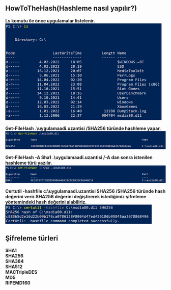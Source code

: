 ## HowToTheHash(Hashleme nasıl yapılır?)

**Ls komutu ile önce uygulamalar listelenir.**<br/>
![ls-Komutu](https://github.com/AbdullahDemirkol/HowToTheHash/blob/main/Images/LsCommend.png)

**Get-FileHash .\uygulamaadi.uzantisi /SHA256 türünde hashleme yapar.**<br/>
![Get-FileHashCommendDefault](https://github.com/AbdullahDemirkol/HowToTheHash/blob/main/Images/GetFileHashCommendDefault.png)

**Get-FileHash -A Sha1 .\uygulamaadi.uzantisi /-A dan sonra istenilen hashleme türü yazılır.**<br/>
![Get-FileHashCommendNotDefault](https://github.com/AbdullahDemirkol/HowToTheHash/blob/main/Images/GetFileHashCommendNotDefault.png)

**Certutil -hashfile c:\uygulamaadi.uzantisi SHA256 /SHA256 türünde hash değerini verir.SHA256 değerini değiştirerek istediğimiz şifreleme yöntemindeki hash değerini alabiliriz.**<br/>
![CertutilCommend](https://github.com/AbdullahDemirkol/HowToTheHash/blob/main/Images/CertutilCommend.png)

## Şifreleme türleri<br/>
**SHA1**<br/>
**SHA256**<br/>
**SHA384**<br/>
**SHA512**<br/>
**MACTripleDES**<br/>
**MD5**<br/>
**RIPEMD160**<br/> 
